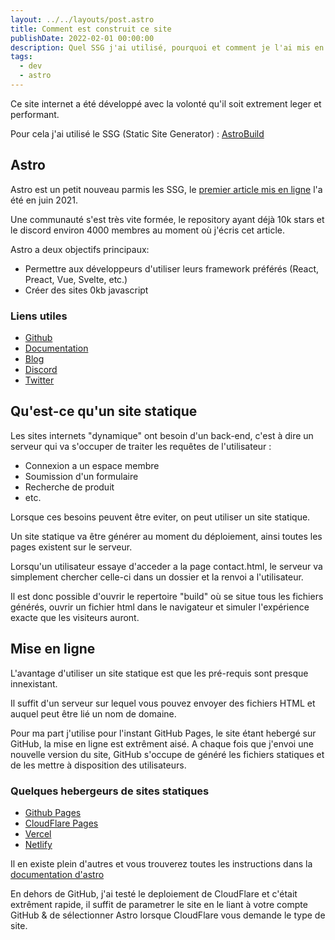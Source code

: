 ```yaml
---
layout: ../../layouts/post.astro
title: Comment est construit ce site
publishDate: 2022-02-01 00:00:00
description: Quel SSG j'ai utilisé, pourquoi et comment je l'ai mis en ligne
tags:
  - dev
  - astro
---
```


Ce site internet a été développé avec la volonté qu'il soit extrement leger et performant.

Pour cela j'ai utilisé le SSG (Static Site Generator) : [AstroBuild](https://astro.build/)

## Astro
Astro est un petit nouveau parmis les SSG, le [premier article mis en ligne](https://astro.build/blog/introducing-astro/) l'a été en juin 2021.

Une communauté s'est très vite formée, le repository ayant déjà 10k stars et le discord environ 4000 membres au moment où j'écris cet article.

Astro a deux objectifs principaux: 
- Permettre aux développeurs d'utiliser leurs framework préférés (React, Preact, Vue, Svelte, etc.)
- Créer des sites 0kb javascript

### Liens utiles

- [Github](https://github.com/withastro/astro)
- [Documentation](https://docs.astro.build/en/getting-started/)
- [Blog](https://astro.build/blog/)
- [Discord](https://discord.com/invite/grF4GTXXYm)
- [Twitter](https://twitter.com/astrodotbuild)


## Qu'est-ce qu'un site statique
Les sites internets "dynamique" ont besoin d'un back-end, c'est à dire un serveur qui va s'occuper de traiter les requêtes de l'utilisateur : 

- Connexion a un espace membre
- Soumission d'un formulaire
- Recherche de produit
- etc.

Lorsque ces besoins peuvent être eviter, on peut utiliser un site statique.

Un site statique va être générer au moment du déploiement, ainsi toutes les pages existent sur le serveur.

Lorsqu'un utilisateur essaye d'acceder a la page contact.html, le serveur va simplement chercher celle-ci dans un dossier et la renvoi a l'utilisateur. 

Il est donc possible d'ouvrir le repertoire "build" où se situe tous les fichiers générés, ouvrir un fichier html dans le navigateur et simuler l'expérience exacte que les visiteurs auront.

## Mise en ligne
L'avantage d'utiliser un site statique est que les pré-requis sont presque innexistant.

Il suffit d'un serveur sur lequel vous pouvez envoyer des fichiers HTML et auquel peut être lié un nom de domaine.

Pour ma part j'utilise pour l'instant GitHub Pages, le site étant hebergé sur GitHub, la mise en ligne est extrêment aisé. A chaque fois que j'envoi une nouvelle version du site, GitHub s'occupe de généré les fichiers statiques et de les mettre à disposition des utilisateurs.

### Quelques hebergeurs de sites statiques
- [Github Pages](https://pages.github.com/)
- [CloudFlare Pages](https://pages.cloudflare.com/)
- [Vercel](https://vercel.com/)
- [Netlify](https://www.netlify.com/)

Il en existe plein d'autres et vous trouverez toutes les instructions dans la [documentation d'astro](https://docs.astro.build/en/guides/deploy/)

En dehors de GitHub, j'ai testé le deploiement de CloudFlare et c'était extrêment rapide, il suffit de parametrer le site en le liant à votre compte GitHub &amp; de sélectionner Astro lorsque CloudFlare vous demande le type de site.